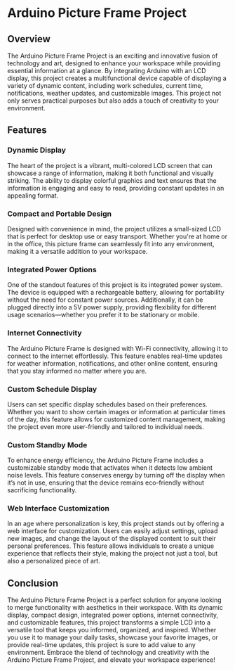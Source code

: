 # Arduino Picture Frame Project

## Overview

The Arduino Picture Frame Project is an exciting and innovative fusion of technology and art, designed to enhance your workspace while providing essential information at a glance. By integrating Arduino with an LCD display, this project creates a multifunctional device capable of displaying a variety of dynamic content, including work schedules, current time, notifications, weather updates, and customizable images. This project not only serves practical purposes but also adds a touch of creativity to your environment.

## Features

### Dynamic Display

The heart of the project is a vibrant, multi-colored LCD screen that can showcase a range of information, making it both functional and visually striking. The ability to display colorful graphics and text ensures that the information is engaging and easy to read, providing constant updates in an appealing format.

### Compact and Portable Design

Designed with convenience in mind, the project utilizes a small-sized LCD that is perfect for desktop use or easy transport. Whether you're at home or in the office, this picture frame can seamlessly fit into any environment, making it a versatile addition to your workspace.

### Integrated Power Options

One of the standout features of this project is its integrated power system. The device is equipped with a rechargeable battery, allowing for portability without the need for constant power sources. Additionally, it can be plugged directly into a 5V power supply, providing flexibility for different usage scenarios—whether you prefer it to be stationary or mobile.

### Internet Connectivity

The Arduino Picture Frame is designed with Wi-Fi connectivity, allowing it to connect to the internet effortlessly. This feature enables real-time updates for weather information, notifications, and other online content, ensuring that you stay informed no matter where you are.

### Custom Schedule Display

Users can set specific display schedules based on their preferences. Whether you want to show certain images or information at particular times of the day, this feature allows for customized content management, making the project even more user-friendly and tailored to individual needs.

### Custom Standby Mode

To enhance energy efficiency, the Arduino Picture Frame includes a customizable standby mode that activates when it detects low ambient noise levels. This feature conserves energy by turning off the display when it’s not in use, ensuring that the device remains eco-friendly without sacrificing functionality.

### Web Interface Customization

In an age where personalization is key, this project stands out by offering a web interface for customization. Users can easily adjust settings, upload new images, and change the layout of the displayed content to suit their personal preferences. This feature allows individuals to create a unique experience that reflects their style, making the project not just a tool, but also a personalized piece of art.

## Conclusion

The Arduino Picture Frame Project is a perfect solution for anyone looking to merge functionality with aesthetics in their workspace. With its dynamic display, compact design, integrated power options, internet connectivity, and customizable features, this project transforms a simple LCD into a versatile tool that keeps you informed, organized, and inspired. Whether you use it to manage your daily tasks, showcase your favorite images, or provide real-time updates, this project is sure to add value to any environment. Embrace the blend of technology and creativity with the Arduino Picture Frame Project, and elevate your workspace experience!
